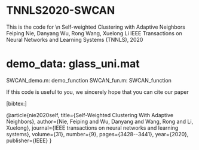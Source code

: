# TNNLS2020-SWCAN
This is the code for \n
Self-weighted Clustering with Adaptive Neighbors 
Feiping Nie, Danyang Wu, Rong Wang, Xuelong Li 
IEEE Transactions on Neural Networks and Learning Systems (TNNLS), 2020

# demo_data: glass_uni.mat
  SWCAN_demo.m: demo_function
  SWCAN_fun.m: SWCAN_function

If this code is useful to you, we sincerely hope that you can cite our paper

[bibtex:]

@article{nie2020self,
  title={Self-Weighted Clustering With Adaptive Neighbors},
  author={Nie, Feiping and Wu, Danyang and Wang, Rong and Li, Xuelong},
  journal={IEEE transactions on neural networks and learning systems},
  volume={31},
  number={9},
  pages={3428--3441},
  year={2020},
  publisher={IEEE}
}
